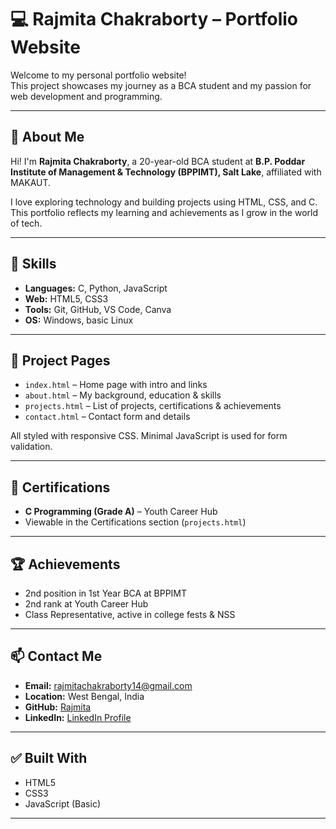 # 💻 Rajmita Chakraborty – Portfolio Website

Welcome to my personal portfolio website!  
This project showcases my journey as a BCA student and my passion for web development and programming.

---

## 📌 About Me

Hi! I'm **Rajmita Chakraborty**, a 20-year-old BCA student at **B.P. Poddar Institute of Management & Technology (BPPIMT), Salt Lake**, affiliated with MAKAUT.

I love exploring technology and building projects using HTML, CSS, and C. This portfolio reflects my learning and achievements as I grow in the world of tech.

---

## 🧠 Skills

- **Languages:** C, Python, JavaScript  
- **Web:** HTML5, CSS3  
- **Tools:** Git, GitHub, VS Code, Canva  
- **OS:** Windows, basic Linux

---

## 📁 Project Pages

- `index.html` – Home page with intro and links  
- `about.html` – My background, education & skills  
- `projects.html` – List of projects, certifications & achievements  
- `contact.html` – Contact form and details  

All styled with responsive CSS. Minimal JavaScript is used for form validation.

---

## 📜 Certifications

- **C Programming (Grade A)** – Youth Career Hub  
- Viewable in the Certifications section (`projects.html`)

---

## 🏆 Achievements

- 2nd position in 1st Year BCA at BPPIMT  
- 2nd rank at Youth Career Hub  
- Class Representative, active in college fests & NSS

---

## 📫 Contact Me

- **Email:** rajmitachakraborty14@gmail.com  
- **Location:** West Bengal, India  
- **GitHub:** [Rajmita](https://github.com/Rajmita)  
- **LinkedIn:** [LinkedIn Profile](https://linkedin.com/in/name)

---

## ✅ Built With

- HTML5  
- CSS3  
- JavaScript (Basic)

---

